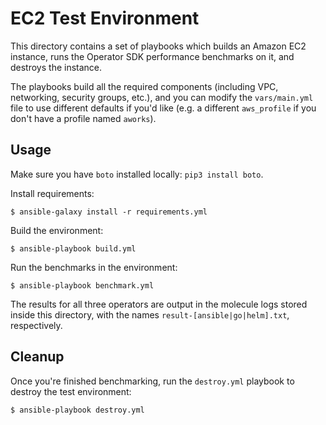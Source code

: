 # EC2 Test Environment

This directory contains a set of playbooks which builds an Amazon EC2 instance, runs the Operator SDK performance benchmarks on it, and destroys the instance.

The playbooks build all the required components (including VPC, networking, security groups, etc.), and you can modify the `vars/main.yml` file to use different defaults if you'd like (e.g. a different `aws_profile` if you don't have a profile named `aworks`).

## Usage

Make sure you have `boto` installed locally: `pip3 install boto`.

Install requirements:

```
$ ansible-galaxy install -r requirements.yml
```

Build the environment:

```
$ ansible-playbook build.yml
```

Run the benchmarks in the environment:

```
$ ansible-playbook benchmark.yml
```

The results for all three operators are output in the molecule logs stored inside this directory, with the names `result-[ansible|go|helm].txt`, respectively.

## Cleanup

Once you're finished benchmarking, run the `destroy.yml` playbook to destroy the test environment:

```
$ ansible-playbook destroy.yml
```
